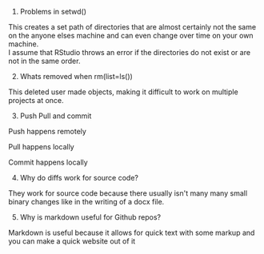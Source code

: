 1.  Problems in setwd()

<p>This creates a set path of directories that are almost certainly not the same on the anyone elses machine and can even change over time on your own machine. <br> I assume that RStudio throws an error if the directories do not exist or are not in the same order.</p>

2.  Whats removed when rm(list=ls())

<p>This deleted user made objects, making it difficult to work on multiple projects at once.</p>

3.  Push Pull and commit

<p>Push happens remotely</p>

<p>Pull happens locally</p>

<p>Commit happens locally</p>

4.  Why do diffs work for source code?

<p>They work for source code because there usually isn't many many small binary changes like in the writing of a docx file.</p>

5.  Why is markdown useful for Github repos?

<p>Markdown is useful because it allows for quick text with some markup and you can make a quick website out of it</p>


